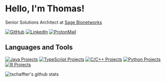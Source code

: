 # Hello, I'm Thomas!

Senior Solutions Architect at [Sage Bionetworks](https://sagebionetworks.org)

[![GitHub](https://img.shields.io/badge/GitHub-21262d?style=for-the-badge&logo=github&logoColor=white)](https://github.com/tschaffter)
[![LinkedIn](https://img.shields.io/badge/LinkedIn-0077B5?style=for-the-badge&logo=linkedin&logoColor=white)](https://www.linkedin.com/in/tschaffter/)
[![ProtonMail](https://img.shields.io/badge/ProtonMail-8B89CC?style=for-the-badge&logo=protonmail&logoColor=white)](mailto:thomas.schaffter@protonmail.com)
<!-- [![ORCID](https://img.shields.io/badge/ORCID-a6ce39?style=for-the-badge&logo=orcid&logoColor=white)](https://orcid.org/my-orcid?orcid=0000-0002-8242-9462) -->


## Languages and Tools

[![Java Projects](https://img.shields.io/badge/projects-e5882d?style=for-the-badge&logoColor=ffffff&logo=java&label=Java)](https://github.com/stars/tschaffter/lists/java-projects "Java projects")
[![TypeScript Projects](https://img.shields.io/badge/projects-3178c6?style=for-the-badge&logoColor=ffffff&logo=typescript&label=TypeScript)](https://github.com/stars/tschaffter/lists/typescript-projects "Java projects")
[![C/C++ Projects](https://img.shields.io/badge/projects-00599c?style=for-the-badge&logoColor=ffffff&logo=c%2B%2B&label=C%2B%2B)](https://github.com/stars/tschaffter/lists/c-c-projects "C/C++ projects")
[![Python Projects](https://img.shields.io/badge/projects-3776ab?style=for-the-badge&logoColor=ffffff&logo=python&label=Python)](https://github.com/stars/tschaffter/lists/python-projects "Python projects")
[![R Projects](https://img.shields.io/badge/projects-276dc3?style=for-the-badge&logoColor=ffffff&logo=r&label=R)](https://github.com/stars/tschaffter/lists/r-projects "R projects")

<!-- <table>
  <tbody>
    <tr valign="top">
      <td width="25%" align="center">
        <span>𝗖/C++</span><br><br>
        <img height="64px" src="https://cdn.svgporn.com/logos/c-plusplus.svg?response-content-disposition=attachment%3Bfilename%3Dc-plusplus.svg">
      </td>
      <td width="25%" align="center">
        <span>𝗝𝗮𝘃𝗮</span><br><br>
        <img height="64px" src="https://cdn.svgporn.com/logos/java.svg">
      </td>
      <td width="25%" align="center">
        <span>𝗣𝘆𝘁𝗵𝗼𝗻</span><br><br>
        <img height="64px" src="https://cdn.svgporn.com/logos/python.svg">
      </td>
    </tr>
    <tr valign="top">
      <td width="25%" align="center">
        <span>𝗦𝘂𝗯𝗹𝗶𝗺𝗲 𝗧𝗲𝘅𝘁 𝟯</span><br><br>
        <img height="64px" src="https://cdn.worldvectorlogo.com/logos/sublime-text.svg">
      </td>
      <td width="25%" align="center">
        <span>𝗚𝗶𝘁</span><br><br>
        <img height="64px" src="https://cdn.svgporn.com/logos/git-icon.svg">
      </td>
      <td width="25%" align="center">
        <span>𝗩𝗶𝘀𝘂𝗮𝗹 𝗦𝘁𝘂𝗱𝗶𝗼 𝗖𝗼𝗱𝗲</span><br><br>
        <img height="64px" src="https://cdn.svgporn.com/logos/visual-studio-code.svg">
      </td>
    </tr>
  </tbody>
</table> -->


<a href="https://github.com/tschaffter?tab=repositories">
  <img height="auto" align="left" alt="tschaffter's github stats"
        src="https://github-readme-stats.vercel.app/api?username=tschaffter&show_icons=true&theme=algolia&count_private=true" />
  <!-- NOTE: Top languages does not indicate my skill level or something like that, it's a github metric of which languages i have the most code on github. -->
</a>